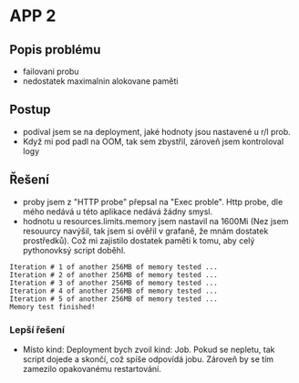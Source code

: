 # APP 2

## Popis problému

* failovani probu
* nedostatek maximalnin alokovane paměti

## Postup

* podíval jsem se na deployment, jaké hodnoty jsou nastavené u r/l prob.
* Když mi pod padl na OOM, tak sem zbystřil, zároveň jsem kontroloval logy

## Řešení

* proby jsem z "HTTP probe" přepsal na "Exec proble". Http probe, dle mého nedává u této aplikace nedává žádny smysl.
* hodnotu u resources.limits.memory jsem nastavil na 1600Mi (Nez jsem resouurcy navýšil, tak jsem si ověřil v grafaně, že mnám dostatek prostředků). Což mi zajistilo dostatek paměti k tomu, aby celý pythonovksý script doběhl.

```log
Iteration # 1 of another 256MB of memory tested ...
Iteration # 2 of another 256MB of memory tested ...
Iteration # 3 of another 256MB of memory tested ...
Iteration # 4 of another 256MB of memory tested ...
Iteration # 5 of another 256MB of memory tested ...
Memory test finished!
```

### Lepší řešení

* Místo kind: Deployment bych zvoil kind: Job. Pokud se nepletu, tak script dojede a skončí, což spíše odpovídá jobu. Zároveň by se tím zamezilo opakovanému restartování.
